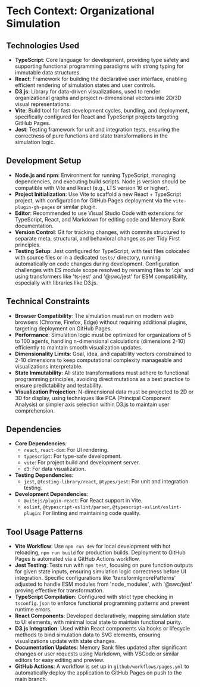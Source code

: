 # Tech Context: Organizational Simulation

## Technologies Used
- **TypeScript**: Core language for development, providing type safety and supporting functional programming paradigms with strong typing for immutable data structures.
- **React**: Framework for building the declarative user interface, enabling efficient rendering of simulation states and user controls.
- **D3.js**: Library for data-driven visualizations, used to render organizational graphs and project n-dimensional vectors into 2D/3D visual representations.
- **Vite**: Build tool for fast development cycles, bundling, and deployment, specifically configured for React and TypeScript projects targeting GitHub Pages.
- **Jest**: Testing framework for unit and integration tests, ensuring the correctness of pure functions and state transformations in the simulation logic.

## Development Setup
- **Node.js and npm**: Environment for running TypeScript, managing dependencies, and executing build scripts. Node.js version should be compatible with Vite and React (e.g., LTS version 16 or higher).
- **Project Initialization**: Use Vite to scaffold a new React + TypeScript project, with configuration for GitHub Pages deployment via the `vite-plugin-gh-pages` or similar plugin.
- **Editor**: Recommended to use Visual Studio Code with extensions for TypeScript, React, and Markdown for editing code and Memory Bank documentation.
- **Version Control**: Git for tracking changes, with commits structured to separate meta, structural, and behavioral changes as per Tidy First principles.
- **Testing Setup**: Jest configured for TypeScript, with test files colocated with source files or in a dedicated `tests/` directory, running automatically on code changes during development. Configuration challenges with ES module scope resolved by renaming files to '.cjs' and using transformers like 'ts-jest' and '@swc/jest' for ESM compatibility, especially with libraries like D3.js.

## Technical Constraints
- **Browser Compatibility**: The simulation must run on modern web browsers (Chrome, Firefox, Edge) without requiring additional plugins, targeting deployment on GitHub Pages.
- **Performance**: Simulation logic must be optimized for organizations of 5 to 100 agents, handling n-dimensional calculations (dimensions 2-10) efficiently to maintain smooth visualization updates.
- **Dimensionality Limits**: Goal, idea, and capability vectors constrained to 2-10 dimensions to keep computational complexity manageable and visualizations interpretable.
- **State Immutability**: All state transformations must adhere to functional programming principles, avoiding direct mutations as a best practice to ensure predictability and testability.
- **Visualization Projection**: N-dimensional data must be projected to 2D or 3D for display, using techniques like PCA (Principal Component Analysis) or simpler axis selection within D3.js to maintain user comprehension.

## Dependencies
- **Core Dependencies**: 
  - `react`, `react-dom`: For UI rendering.
  - `typescript`: For type-safe development.
  - `vite`: For project build and development server.
  - `d3`: For data visualization.
- **Testing Dependencies**: 
  - `jest`, `@testing-library/react`, `@types/jest`: For unit and integration testing.
- **Development Dependencies**: 
  - `@vitejs/plugin-react`: For React support in Vite.
  - `eslint`, `@typescript-eslint/parser`, `@typescript-eslint/eslint-plugin`: For linting and maintaining code quality.

## Tool Usage Patterns
- **Vite Workflow**: Use `npm run dev` for local development with hot reloading, `npm run build` for production builds. Deployment to GitHub Pages is automated via a GitHub Actions workflow.
- **Jest Testing**: Tests run with `npm test`, focusing on pure function outputs for given state inputs, ensuring simulation logic correctness before UI integration. Specific configurations like 'transformIgnorePatterns' adjusted to handle ESM modules from 'node_modules', with '@swc/jest' proving effective for transformation.
- **TypeScript Compilation**: Configured with strict type checking in `tsconfig.json` to enforce functional programming patterns and prevent runtime errors.
- **React Components**: Developed declaratively, mapping simulation state to UI elements, with minimal local state to maintain functional purity.
- **D3.js Integration**: Used within React components via hooks or lifecycle methods to bind simulation data to SVG elements, ensuring visualizations update with state changes.
- **Documentation Updates**: Memory Bank files updated after significant changes or user requests using Markdown, with VSCode or similar editors for easy editing and preview.
- **GitHub Actions**: A workflow is set up in `github/workflows/pages.yml` to automatically deploy the application to GitHub Pages on push to the main branch.
